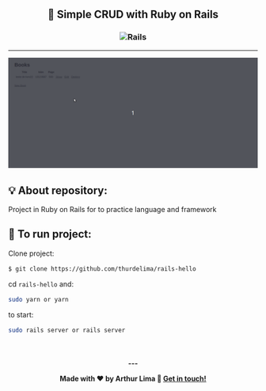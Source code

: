 <h2 align="center">
  💎 Simple CRUD with Ruby on Rails
</h2>

<h3 align="center">
  <img alt="Rails"
    src="https://avatars.githubusercontent.com/u/4223" width="100%" height="450px"/>
</h3>
<hr/>

![alt text](https://raw.githubusercontent.com/thurdelima/rails-hello/master/hello_rails.gif)


## 💡 About repository:

Project in Ruby on Rails for to practice language and framework



## 🏁 To run project:

Clone project:

```bash
$ git clone https://github.com/thurdelima/rails-hello
```

cd `rails-hello` and:

```bash
sudo yarn or yarn
```

to start:

```bash
sudo rails server or rails server
```

<br/>

<h4 align="center">
  ---

Made with ♥ by Arthur Lima :wave: [Get in touch!](https://www.linkedin.com/in/arthur-lima-294ab0103/)
</h4>

<br/>

